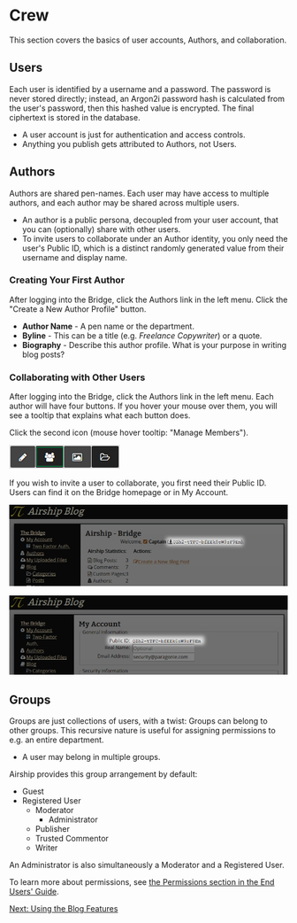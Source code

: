 # Crew

This section covers the basics of user accounts, Authors, and collaboration.

## Users

Each user is identified by a username and a password. The password is
never stored directly; instead, an Argon2i password hash is calculated
from the user's password, then this hashed value is encrypted. The
final ciphertext is stored in the database.

* A user account is just for authentication and access controls.
* Anything you publish gets attributed to Authors, not Users.

## Authors

Authors are shared pen-names. Each user may have access to multiple
authors, and each author may be shared across multiple users.

* An author is a public persona, decoupled from your user account, that
  you can (optionally) share with other users.
* To invite users to collaborate under an Author identity, you only need
  the user's Public ID, which is a distinct randomly generated value from
  their username and display name.

### Creating Your First Author

After logging into the Bridge, click the Authors link in the left menu. Click
the "Create a New Author Profile" button.

* **Author Name** - A pen name or the department.
* **Byline** - This can be a title (e.g. *Freelance Copywriter*) or a quote.
* **Biography** - Describe this author profile. What is your purpose in writing
  blog posts?

### Collaborating with Other Users

After logging into the Bridge, click the Authors link in the left menu. Each
author will have four buttons. If you hover your mouse over them, you will see
a tooltip that explains what each button does.

Click the second icon (mouse hover tooltip: "Manage Members").

![Screenshot: Which icon to click on](bridge_author_users.png)

If you wish to invite a user to collaborate, you first need their Public ID.
Users can find it on the Bridge homepage or in My Account.

![Screenshot: How to quickly locate your Public ID on the Bridge homepage](bridge_home_user_public_id.png)

![Screenshot: How to quickly locate your Public ID in the My Account page](bridge_my_account_user_public_id.png)

## Groups

Groups are just collections of users, with a twist: Groups can belong to
other groups. This recursive nature is useful for assigning permissions
to e.g. an entire department.

* A user may belong in multiple groups.

Airship provides this group arrangement by default:

* Guest
* Registered User
  * Moderator
    * Administrator
  * Publisher
  * Trusted Commentor
  * Writer

An Administrator is also simultaneously a Moderator and a Registered User.

To learn more about permissions, see [the Permissions section in the End Users' Guide](../03-end-users-guide/Bridge/Permissions.md).

[Next: Using the Blog Features](02-Blog.md)
